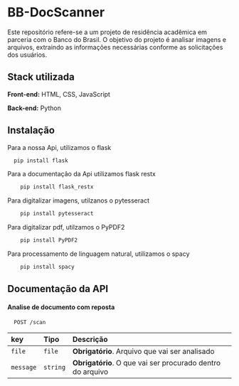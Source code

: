 
# BB-DocScanner

Este repositório refere-se a um projeto de residência acadêmica em parceria com o Banco do Brasil. O objetivo do projeto é analisar imagens e arquivos, extraindo as informações necessárias conforme as solicitações dos usuários.


## Stack utilizada

**Front-end:** HTML, CSS, JavaScript

**Back-end:** Python


## Instalação

Para a nossa Api, utilizamos o flask
```bash
  pip install flask
```
Para a documentação da Api utilizamos flask restx
```bash
    pip install flask_restx
```
Para digitalizar imagens, utilzanos o pytesseract
```bash
    pip install pytesseract
```
Para digitalizar pdf, utilzamos o PyPDF2
```bash
    pip install PyPDF2
```
Para processamento de linguagem natural, utilizamos o spacy
```bash
    pip install spacy
```
## Documentação da API

#### Analise de documento com reposta

```http
  POST /scan
```

| key | Tipo       | Descrição                           |
| :---------- | :--------- | :---------------------------------- |
| `file` | `file` | **Obrigatório**. Arquivo que vai ser analisado
| `message` | `string` | **Obrigatório**. O que vai ser procurado dentro do arquivo |

